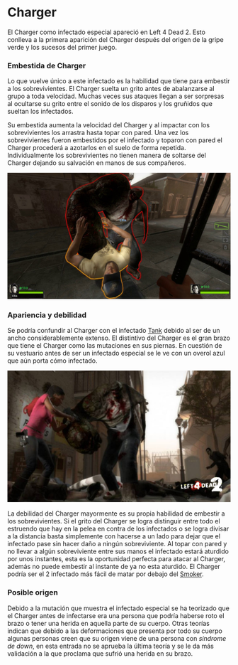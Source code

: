 # Charger

El Charger como infectado especial apareció en Left 4 Dead 2. Esto conlleva a la primera aparición del Charger después del origen de la gripe verde y los sucesos del primer juego.

### Embestida de Charger

Lo que vuelve único a este infectado es la habilidad que tiene para embestir a los sobrevivientes. El Charger suelta un grito antes de abalanzarse al grupo a toda velocidad. Muchas veces sus ataques llegan a ser sorpresas al ocultarse su grito entre el sonido de los disparos y los gruñidos que sueltan los infectados.

Su embestida aumenta la velocidad del Charger y al impactar con los sobrevivientes los arrastra hasta topar con pared. Una vez los sobrevivientes fueron embestidos por el infectado y toparon con pared el Charger procederá a azotarlos en el suelo de forma repetida. Individualmente los sobrevivientes no tienen manera de soltarse del Charger dejando su salvación en manos de sus compañeros.

![Charger-attack](/Img/Charger.jpg)

### Apariencia y debilidad

Se podría confundir al Charger con el infectado [Tank](/blog/Tank.md) debido al ser de un ancho considerablemente extenso. El distintivo del Charger es el gran brazo que tiene el Charger como las mutaciones en sus piernas. En cuestión de su vestuario antes de ser un infectado especial se le ve con un overol azul que aún porta cómo infectado.

![Charger](/Img/Charger-attack.jpg)

La debilidad del Charger mayormente es su propia habilidad de embestir a los sobrevivientes. Si el grito del Charger se logra distinguir entre todo el estruendo que hay en la pelea en contra de los infectados o se logra divisar a la distancia basta simplemente con hacerse a un lado para dejar que el infectado pase sin hacer daño a ningún sobreviviente. Al topar con pared y no llevar a algún sobreviviente entre sus manos el infectado estará aturdido por unos instantes, esta es la oportunidad perfecta para atacar al Charger, además no puede embestir al instante de ya no esta aturdido. El Charger podría ser el 2 infectado más fácil de matar por debajo del [Smoker](/blog/Smoker.md).

### Posible origen

Debido a la mutación que muestra el infectado especial se ha teorizado que el Charger antes de infectarse era una persona que podría haberse roto el brazo o tener una herida en aquella parte de su cuerpo. Otras teorías indican que debido a las deformaciones que presenta por todo su cuerpo algunas personas creen que su origen viene de una persona con *síndrome de down*, en esta entrada no se aprueba la última teoría y se le da más validación a la que proclama que sufrió una herida en su brazo.
